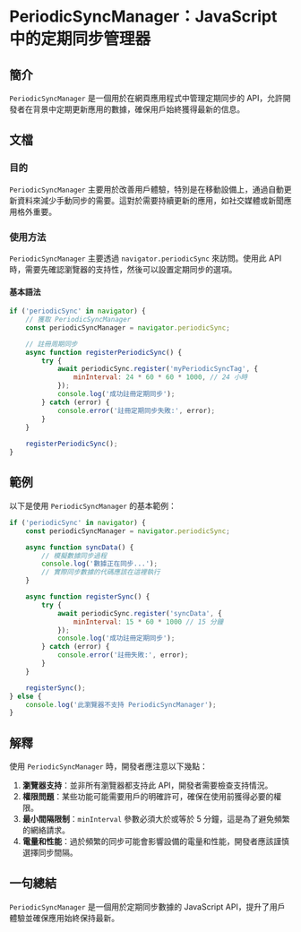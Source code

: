 <!--
Meta Description: # PeriodicSyncManager：JavaScript 中的定期同步管理器 ## 簡介 `PeriodicSyncManager` 是一個用於在網頁應用程式中管理定期同步的 API，允許開發者在背景中定期更新應用的數據，確保用戶始終獲得最新的信息。 ## 文檔 ### 目的 `Period...
Meta Keywords: periodicsyncmanager, periodicsync, console, error, navigator
-->

# PeriodicSyncManager：JavaScript 中的定期同步管理器

## 簡介
`PeriodicSyncManager` 是一個用於在網頁應用程式中管理定期同步的 API，允許開發者在背景中定期更新應用的數據，確保用戶始終獲得最新的信息。

## 文檔
### 目的
`PeriodicSyncManager` 主要用於改善用戶體驗，特別是在移動設備上，通過自動更新資料來減少手動同步的需要。這對於需要持續更新的應用，如社交媒體或新聞應用格外重要。

### 使用方法
`PeriodicSyncManager` 主要透過 `navigator.periodicSync` 來訪問。使用此 API 時，需要先確認瀏覽器的支持性，然後可以設置定期同步的選項。

#### 基本語法
```javascript
if ('periodicSync' in navigator) {
    // 獲取 PeriodicSyncManager
    const periodicSyncManager = navigator.periodicSync;

    // 註冊周期同步
    async function registerPeriodicSync() {
        try {
            await periodicSync.register('myPeriodicSyncTag', {
                minInterval: 24 * 60 * 60 * 1000, // 24 小時
            });
            console.log('成功註冊定期同步');
        } catch (error) {
            console.error('註冊定期同步失敗:', error);
        }
    }
    
    registerPeriodicSync();
}
```

## 範例
以下是使用 `PeriodicSyncManager` 的基本範例：

```javascript
if ('periodicSync' in navigator) {
    const periodicSyncManager = navigator.periodicSync;

    async function syncData() {
        // 模擬數據同步過程
        console.log('數據正在同步...');
        // 實際同步數據的代碼應該在這裡執行
    }

    async function registerSync() {
        try {
            await periodicSync.register('syncData', {
                minInterval: 15 * 60 * 1000 // 15 分鐘
            });
            console.log('成功註冊定期同步');
        } catch (error) {
            console.error('註冊失敗:', error);
        }
    }

    registerSync();
} else {
    console.log('此瀏覽器不支持 PeriodicSyncManager');
}
```

## 解釋
使用 `PeriodicSyncManager` 時，開發者應注意以下幾點：

1. **瀏覽器支持**：並非所有瀏覽器都支持此 API，開發者需要檢查支持情況。
2. **權限問題**：某些功能可能需要用戶的明確許可，確保在使用前獲得必要的權限。
3. **最小間隔限制**：`minInterval` 參數必須大於或等於 5 分鐘，這是為了避免頻繁的網絡請求。
4. **電量和性能**：過於頻繁的同步可能會影響設備的電量和性能，開發者應該謹慎選擇同步間隔。

## 一句總結
`PeriodicSyncManager` 是一個用於定期同步數據的 JavaScript API，提升了用戶體驗並確保應用始終保持最新。